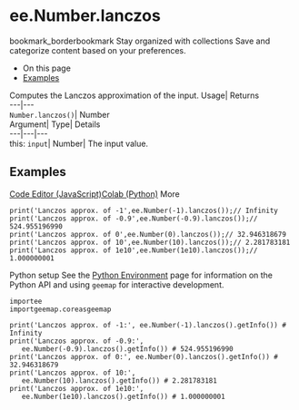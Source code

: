  
#  ee.Number.lanczos 
bookmark_borderbookmark Stay organized with collections  Save and categorize content based on your preferences.
  * On this page
  * [Examples](https://developers.google.com/earth-engine/apidocs/ee-number-lanczos#examples)


Computes the Lanczos approximation of the input. 
Usage| Returns  
---|---  
`Number.lanczos()`| Number  
Argument| Type| Details  
---|---|---  
this: `input`| Number| The input value.  
## Examples
[Code Editor (JavaScript)](https://developers.google.com/earth-engine/apidocs/ee-number-lanczos#code-editor-javascript-sample)[Colab (Python)](https://developers.google.com/earth-engine/apidocs/ee-number-lanczos#colab-python-sample) More
```
print('Lanczos approx. of -1',ee.Number(-1).lanczos());// Infinity
print('Lanczos approx. of -0.9',ee.Number(-0.9).lanczos());// 524.955196990
print('Lanczos approx. of 0',ee.Number(0).lanczos());// 32.946318679
print('Lanczos approx. of 10',ee.Number(10).lanczos());// 2.281783181
print('Lanczos approx. of 1e10',ee.Number(1e10).lanczos());// 1.000000001
```
Python setup
See the [ Python Environment](https://developers.google.com/earth-engine/guides/python_install) page for information on the Python API and using `geemap` for interactive development.
```
importee
importgeemap.coreasgeemap
```
```
print('Lanczos approx. of -1:', ee.Number(-1).lanczos().getInfo()) # Infinity
print('Lanczos approx. of -0.9:',
   ee.Number(-0.9).lanczos().getInfo()) # 524.955196990
print('Lanczos approx. of 0:', ee.Number(0).lanczos().getInfo()) # 32.946318679
print('Lanczos approx. of 10:',
   ee.Number(10).lanczos().getInfo()) # 2.281783181
print('Lanczos approx. of 1e10:',
   ee.Number(1e10).lanczos().getInfo()) # 1.000000001
```

